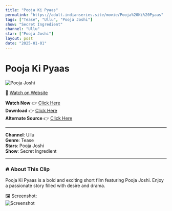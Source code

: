 ```yaml
---
title: "Pooja Ki Pyaas"
permalink: "https://adult.indianseries.site/movie/Pooja%20Ki%20Pyaas"
tags: ["Tease", "Ullu", "Pooja Joshi"]
show: "Secret Ingredient"
channel: "Ullu"
star: ["Pooja Joshi"]
layout: post
date: "2025-01-01"
---
```


# Pooja Ki Pyaas

![Pooja Joshi](https://shorts.desisins.com/wp-content/uploads/2024/11/Secret-Indegreitn-Ullu-DesiSins.com_.jpg)

🔗 [Watch on Website](https://adult.indianseries.site/movie/Pooja%20Ki%20Pyaas)

**Watch Now** 👉 [Click Here](https://adult.indianseries.site/movie/Pooja%20Ki%20Pyaas)  
**Download** 👉 [Click Here](https://adult.indianseries.site/movie/Pooja%20Ki%20Pyaas)  
**Alternate Source** 👉 [Click Here](https://adult.indianseries.site/movie/Pooja%20Ki%20Pyaas)

---

**Channel**: Ullu  
**Genre**: Tease  
**Stars**: Pooja Joshi  
**Show**: Secret Ingredient

---

### 🔥 About This Clip

Pooja Ki Pyaas is a bold and exciting short film featuring Pooja Joshi. Enjoy a passionate story filled with desire and drama.
 
🖼️ Screenshot:  
![Screenshot](https://shorts.desisins.com/wp-content/uploads/2024/11/Secret-Indegreitn-Ullu-DesiSins.com_.jpg)
